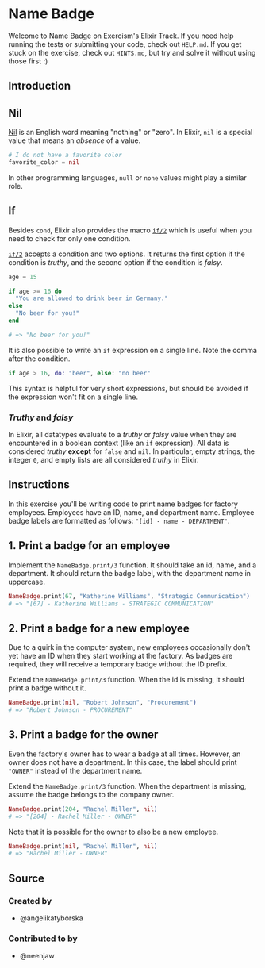 # Name Badge

Welcome to Name Badge on Exercism's Elixir Track.
If you need help running the tests or submitting your code, check out `HELP.md`.
If you get stuck on the exercise, check out `HINTS.md`, but try and solve it without using those first :)

## Introduction

## Nil

[Nil][nil-dictionary] is an English word meaning "nothing" or "zero". In Elixir, `nil` is a special value that means an _absence_ of a value.

```elixir
# I do not have a favorite color
favorite_color = nil
```

In other programming languages, `null` or `none` values might play a similar role.

## If

Besides `cond`, Elixir also provides the macro [`if/2`][getting-started-if] which is useful when you need to check for only one condition.

[`if/2`][kernel-if] accepts a condition and two options. It returns the first option if the condition is _truthy_, and the second option if the condition is _falsy_.

```elixir
age = 15

if age >= 16 do
  "You are allowed to drink beer in Germany."
else
  "No beer for you!"
end

# => "No beer for you!"
```

It is also possible to write an `if` expression on a single line. Note the comma after the condition.

```elixir
if age > 16, do: "beer", else: "no beer"
```

This syntax is helpful for very short expressions, but should be avoided if the expression won't fit on a single line.

### _Truthy_ and _falsy_

In Elixir, all datatypes evaluate to a _truthy_ or _falsy_ value when they are encountered in a boolean context (like an `if` expression). All data is considered _truthy_ **except** for `false` and `nil`. In particular, empty strings, the integer `0`, and empty lists are all considered _truthy_ in Elixir.

[nil-dictionary]: https://www.merriam-webster.com/dictionary/nil
[getting-started-if]: https://hexdocs.pm/elixir/case-cond-and-if.html#if
[kernel-if]: https://hexdocs.pm/elixir/Kernel.html#if/2

## Instructions

In this exercise you'll be writing code to print name badges for factory employees. Employees have an ID, name, and department name. Employee badge labels are formatted as follows: `"[id] - name - DEPARTMENT"`.

## 1. Print a badge for an employee

Implement the `NameBadge.print/3` function. It should take an id, name, and a department. It should return the badge label, with the department name in uppercase.

```elixir
NameBadge.print(67, "Katherine Williams", "Strategic Communication")
# => "[67] - Katherine Williams - STRATEGIC COMMUNICATION"
```

## 2. Print a badge for a new employee

Due to a quirk in the computer system, new employees occasionally don't yet have an ID when they start working at the factory. As badges are required, they will receive a temporary badge without the ID prefix.

Extend the `NameBadge.print/3` function. When the id is missing, it should print a badge without it.

```elixir
NameBadge.print(nil, "Robert Johnson", "Procurement")
# => "Robert Johnson - PROCUREMENT"
```

## 3. Print a badge for the owner

Even the factory's owner has to wear a badge at all times. However, an owner does not have a department. In this case, the label should print `"OWNER"` instead of the department name.

Extend the `NameBadge.print/3` function. When the department is missing, assume the badge belongs to the company owner.

```elixir
NameBadge.print(204, "Rachel Miller", nil)
# => "[204] - Rachel Miller - OWNER"
```

Note that it is possible for the owner to also be a new employee.

```elixir
NameBadge.print(nil, "Rachel Miller", nil)
# => "Rachel Miller - OWNER"
```

## Source

### Created by

- @angelikatyborska

### Contributed to by

- @neenjaw
